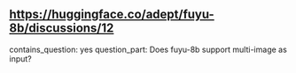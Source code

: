 ## https://huggingface.co/adept/fuyu-8b/discussions/12

contains_question: yes
question_part: Does fuyu-8b support multi-image as input?